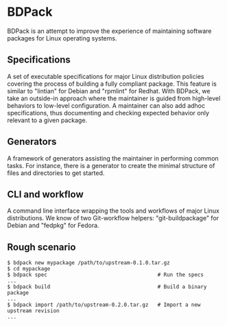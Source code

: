 # BDPack

BDPack is an attempt to improve the experience of maintaining software packages for Linux operating systems.

## Specifications

A set of executable specifications for major Linux distribution policies covering the process of building a fully compliant package.
This feature is similar to "lintian" for Debian and "rpmlint" for Redhat.
With BDPack, we take an outside-in approach where the maintainer is guided from high-level behaviors to low-level configuration.
A maintainer can also add adhoc specifications, thus documenting and checking expected behavior only relevant to a given package.

## Generators

A framework of generators assisting the maintainer in performing common tasks.
For instance, there is a generator to create the minimal structure of files and directories to get started.

## CLI and workflow

A command line interface wrapping the tools and workflows of major Linux distributions.
We know of two Git-workflow helpers: "git-buildpackage" for Debian and "fedpkg" for Fedora.

## Rough scenario

    $ bdpack new mypackage /path/to/upstream-0.1.0.tar.gz
    $ cd mypackage
    $ bdpack spec                                    # Run the specs
    ...
    $ bdpack build                                   # Build a binary package
    ...
    $ bdpack import /path/to/upstream-0.2.0.tar.gz   # Import a new upstream revision
    ...
